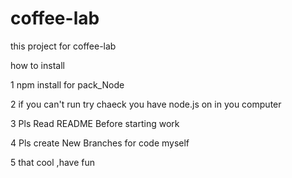 # coffee-lab
this project for coffee-lab

how to install 

1 npm install for pack_Node

2 if you can't run try chaeck you have node.js on in you computer

3 Pls Read README Before starting work

4 Pls create New Branches for code myself

5 that cool ,have fun 
